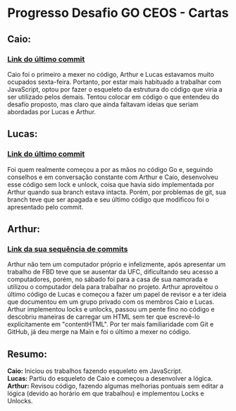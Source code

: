 # Progresso Desafio GO CEOS - Cartas
## Caio:
### [Link do último commit](https://github.com/ApenasUmSonhador/aprendizado-GO/commit/efa1c8f2d887edc29621cb1c4db4a12e04d4fe1d)
Caio foi o primeiro a mexer no código, Arthur e Lucas estavamos muito ocupados sexta-feira. 
Portanto, por estar mais habituado a trabalhar com JavaScript, optou por fazer o esqueleto da estrutura do código que viria a ser utilizado pelos demais.
Tentou colocar em código o que entendeu do desafio proposto, mas claro que ainda faltavam ideias que seriam abordadas por Lucas e Arthur.
## Lucas:
### [Link do último commit](https://github.com/ApenasUmSonhador/aprendizado-GO/commit/8e6ddb9c1e50d74fed038cf028b495ce97809073)
Foi quem realmente começou a por as mãos no código Go e, seguindo conselhos e em conversação constante com Arthur e Caio, desenvolveu esse código sem lock e unlock, coisa que havia sido implementada por Arthur quando sua branch estava intacta.
Porém, por problemas de git, sua branch teve que ser apagada e seu último código que modificou foi o apresentado pelo commit.
## Arthur:
### [Link da sua sequência de commits](https://github.com/ApenasUmSonhador/aprendizado-GO/commits/main)
Arthur não tem um computador próprio e infelizmente, após apresentar um trabalho de FBD teve que se ausentar da UFC, dificultando seu acesso a computadores, porém, no sábado foi para a casa de sua namorada e utilizou o computador dela para trabalhar no projeto.
Arthur aproveitou o último código de Lucas e começou a fazer um papel de revisor e a ter ideia que documentou em um grupo privado com os membros Caio e Lucas.
Arthur implementou locks e unlocks, passou um pente fino no código e descobriu maneiras de carregar um HTML sem ter que escrevê-lo explicitamente em "contentHTML".
Por ter mais familiaridade com Git e GitHub, já deu merge na Main e foi o último a mexer no código.
## Resumo:
**Caio:** Iniciou os trabalhos fazendo esqueleto em JavaScript. <br>
**Lucas:** Partiu do esqueleto de Caio e começou a desenvolver a lógica. <br>
**Arthur:** Revisou código, fazendo algumas melhorias pontuais sem editar a lógica (devido ao horário em que trabalhou) e implementou Locks e Unlocks.

